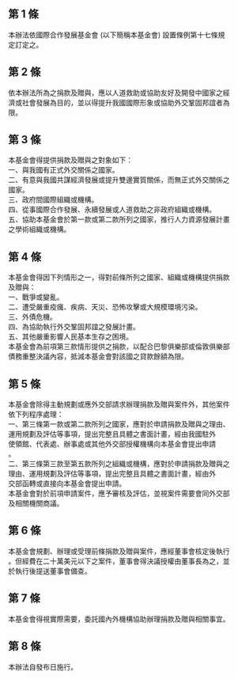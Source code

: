 第 1 條
-------
本辦法依國際合作發展基金會 (以下簡稱本基金會) 設置條例第十七條規  
定訂定之。

第 2 條
-------
依本辦法所為之捐款及贈與，應以人道救助或協助友好及開發中國家之經  
濟或社會發展為目的，並以得提升我國國際形象或協助外交鞏固邦誼者為  
限。

第 3 條
-------
本基金會得提供捐款及贈與之對象如下：  
一、與我國有正式外交關係之國家。  
二、有意與我國共謀經濟發展或提升雙邊實質關係，而無正式外交關係之  
    國家。  
三、政府間國際組織或機構。  
四、從事國際合作發展、永續發展或人道救助之非政府組織或機構。  
五、協助本基金會於第一款或第二款所列之國家，推行人力資源發展計畫  
    之學術組織或機構。

第 4 條
-------
本基金會得因下列情形之一，得對前條所列之國家、組織或機構提供捐款  
及贈與：  
一、戰爭或變亂。  
二、遭受嚴重疫癘、疾病、天災、恐怖攻擊或大規模環境污染。  
三、外債危機。  
四、為協助執行外交鞏固邦誼之發展計畫。  
五、其他嚴重影響人民基本生存之困境。  
本基金會為前項第三款情形提供之捐款，以配合巴黎俱樂部或倫敦俱樂部  
債務重整決議內容，抵減本基金會對該國之貸款餘額為限。

第 5 條
-------
本基金會除得主動規劃或應外交部請求辦理捐款及贈與案件外，其他案件  
依下列程序處理：  
一、第三條第一款或第二款所列之國家，應對於申請捐款及贈與之理由、  
    運用規劃及評估等事項，提出完整且具體之書面計畫，經由我國駐外  
    使領館、代表處、辦事處或其他外交部授權機構向本基金會提出申請  
    。  
二、第三條第三款至第五款所列之組織或機構，應對於申請捐款及贈與之  
    理由、運用規劃及評估等事項，提出完整且具體之書面計畫，經由外  
    交部函轉或直接向本基金會提出申請。  
本基金會對於前項申請案件，應予審核及評估，並視案件需要會同外交部  
及相關機關商議。

第 6 條
-------
本基金會規劃、辦理或受理前條捐款及贈與案件，應經董事會核定後執行  
。但經費在二十萬美元以下之案件，董事會得決議授權由董事長為之，並  
於執行後提送董事會備查。

第 7 條
-------
本基金會得視實際需要，委託國內外機構協助辦理捐款及贈與相關事宜。

第 8 條
-------
本辦法自發布日施行。

